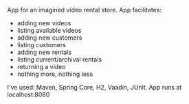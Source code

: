App for an imagined video rental store.
App facilitates:
- adding new videos
- listing available videos
- adding new customers
- listing customers
- adding new rentals
- listing current/archival rentals
- returning a video
- nothing more, nothing less

I've used: Maven, Spring Core, H2, Vaadin, JUnit. 
App runs at localhost:8080
